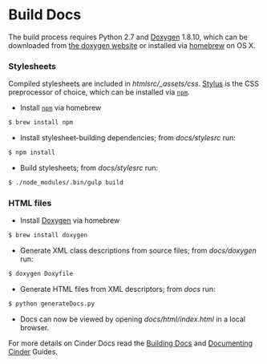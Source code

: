 # Build Docs
The build process requires Python 2.7 and [Doxygen](www.doxygen.org/) 1.8.10, which can be downloaded from [the doxygen website](http://www.stack.nl/~dimitri/doxygen/) or installed via [homebrew](http://brew.sh/) on OS X.


### Stylesheets
Compiled stylesheets are included in _htmlsrc/\_assets/css_. [Stylus](http://learnboost.github.io/stylus/) is the CSS preprocessor of choice, which can be installed via [`npm`](https://www.npmjs.com/).

* Install [`npm`](https://www.npmjs.com/) via homebrew
```sh
$ brew install npm
```
* Install stylesheet-building dependencies; from _docs/stylesrc_ run:
```sh
$ npm install
```
* Build stylesheets; from _docs/stylesrc_ run:
```sh
$ ./node_modules/.bin/gulp build
```

### HTML files
* Install [Doxygen](www.doxygen.org/) via homebrew
```sh
$ brew install doxygen
```
* Generate XML class descriptions from source files; from _docs/doxygen_ run:
```sh
$ doxygen Doxyfile
```
* Generate HTML files from XML descriptors; from _docs_ run:
```sh
$ python generateDocs.py
```
* Docs can now be viewed by opening _docs/html/index.html_ in a local browser.


For more details on Cinder Docs read the [Building Docs](htmlsrc/guides/docs/building_docs.html) and [Documenting Cinder](htmlsrc/guides/docs/documenting_cinder.html) Guides.
